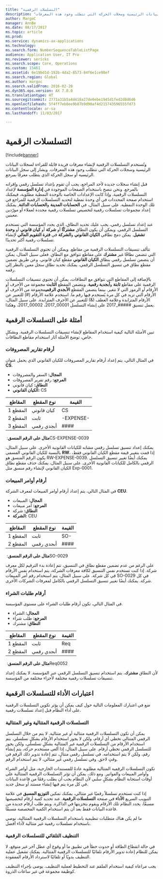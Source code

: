 ```yaml
---
title: "التسلسلات الرقمية"
description: "وتُستخدم التسلسلات الرقمية لإنشاء معرفات فريدة قابلة للقراءة لسجلات البيانات الرئيسية وسجلات الحركة التي تتطلب وجود هذه المعرفات."
author: MargoC
manager: AnnBe
ms.date: 08/17/2017
ms.topic: article
ms.prod: 
ms.service: dynamics-ax-applications
ms.technology: 
ms.search.form: NumberSequenceTableListPage
audience: Application User, IT Pro
ms.reviewer: sericks
ms.search.scope: Core, Operations
ms.custom: 15461
ms.assetid: 6e19bd1d-192b-4da2-8573-84f6e1ce98ef
ms.search.region: Global
ms.author: margoc
ms.search.validFrom: 2016-02-28
ms.dyn365.ops.version: AX 7.0.0
ms.translationtype: HT
ms.sourcegitcommit: 2771a31b5a4d418a27de0ebe1945d1fed2d8d6d6
ms.openlocfilehash: 5f4ff7eb8ee9b87b9d90af4d215743596555fd73
ms.contentlocale: ar-sa
ms.lasthandoff: 11/03/2017

---
```


# <a name="number-sequences"></a>التسلسلات الرقمية

[!include[banner](../includes/banner.md)]


وتُستخدم التسلسلات الرقمية لإنشاء معرفات فريدة قابلة للقراءة لسجلات البيانات الرئيسية وسجلات الحركة التي تتطلب وجود هذه المعرفات. ويشار إلى سجل البيانات الرئيسية أو سجل الحركة الذي يتطلب معرفًا *بمرجع*.

قبل إنشاء سجلات جديدة لأحد المراجع، يجب أن تقوم بإعداد تسلسل رقمي وإقرانه بالمرجع. ونحن ننصح باستخدام الصفحات الموجودة في **إدارة المؤسسة‬** لإعداد التسلسلات الرقمية. وإذا كانت الإعدادات الخاصة بالوحدة النمطية مطلوبة، فيمكنك استخدام صفحة المحددات في أي وحدة نمطية لتحديد التسلسلات الرقمية للمراجع في تلك الوحدة النمطية. على سبيل المثال، في **الحسابات المدينة** و**الحسابات الدائنة**, يمكنك إعداد مجموعات تسلسلات رقمية لتخصيص تسلسلات رقمية محددة لعملاء أو مورّدين معينين. 

عند إعداد تسلسل رقمي، يجب عليك تحديد النطاق، الذي يحدد المؤسسة التي تستخدم التسلسل الرقمي. ويمكن أن يكون النطاق **مشتركًا** أو **شركة** أو **كيان قانوني** أو **وحدة تشغيل**. يمكن دمج نطاقي **الكيان القانوني** و**الشركة** في **فترة التقويم المالي‬** لإنشاء تسلسلات رقمية أكثر تحديدًا. 

تتألف تنسيقات التسلسلات الرقمية من مقاطع. ويمكن أن تحتوي التسلسلات الرقمية التي تتضمن نطاقًا غير **مشترك** على مقاطع تتوافق مع النطاق. فعلى سبيل المثال، يمكن أن يتضمن تسلسل رقمي بنطاق **الكيان القانوني** مقطع كيان قانوني. وعن طريق تضمين مقطع نطاق في تنسيق التسلسل الرقمي، يمكنك تحديد نطاق سجل معين بالنظر إلى رقمه. 

بالإضافة إلى المقاطع التي تتوافق مع النطاقات، يمكن أن تحتوي تنسيقات التسلسلات الرقمية على مقاطع **ثابتة** و**أبجدية رقمية**. ويتضمن المقطع **الثابت** مجموعة من الأحرف أو الأرقام أو الرموز التي لا تتغير. بينما يتضمن المقطع **الأبجدي الرقمي**مجموعة من الأحرف أو الأرقام التي تزيد في كل مرة يُستخدم فيها رقم ما. استخدم علامة الأرقام (\#) للتعبير عن الأرقام المتزايدة وعلامة العطف (&) للتعبير عن الأحرف المتزايدة. على سبيل المثال، يعمل تنسيق \#\#\#\#\#\_2017 على إنشاء التسلسل 00001\_2017،‏ 00002\_2017، وهكذا.

<a name="number-sequence-examples"></a>أمثلة على التسلسلات الرقمية
------------------------

تبين الأمثلة التالية كيفية استخدام المقاطع لإنشاء تنسيقات التسلسلات الرقمية. وبشكلٍ خاص، توضح الأمثلة آثار استخدام مقاطع النطاقات.

### <a name="expense-report-numbers"></a>أرقام تقارير المصروفات

في المثال التالي، يتم إعداد أرقام تقارير المصروفات للكيان القانوني الذي يحمل عنوان **CS**. 

- **المجال:** السفر والمصروفات 
- **المرجع:** رقم تقرير المصروفات 
- **النطاق:** كيان قانوني 
- **الكيان القانوني:** CS

| المقاطع  | نوع المقطع | القيمة     |
|-----------|--------------|-----------|
| المقطع 1 | كيان قانوني | CS        |
| المقطع 2 | ثابت     | -EXPENSE- |
| المقطع 3 | أبجدي رقمي | \#\#\#\#  |

**مثال على الرقم المنسق**: ‏CS-EXPENSE-0039 

يمكنك إعداد تنسيق تسلسل رقمي مشابه للكيانات القانونية الأخرى. على سبيل المثال، بالنسبة للكيان القانوني المسمى **RW**، إذا قمت بتغيير قيمة مقطع الكيان القانوني فقط، يكون الرقم المنسق هو RW-EXPENSE-0039. يمكنك أيضًا تغيير تنسيق التسلسل الرقمي بالكامل للكيانات القانونية الأخرى. على سبيل المثال، يمكنك حذف مقطع نطاق الكيان القانوني لإنشاء رقم منسق مثل Exp-0001.

### <a name="sales-order-numbers"></a>أرقام أوامر المبيعات

في المثال التالي، يتم إعداد أرقام أوامر المبيعات لمعرف الشركة **CEU**. 

- **المجال:** المبيعات 
- **المرجع:** أمر مبيعات 
- **النطاق:** شركة 
- **الشركة:** CEU

| المقاطع  | نوع المقطع | القيمة    |
|-----------|--------------|----------|
| المقطع 1 | ثابت     | SO-      |
| المقطع 2 | أبجدي رقمي | \#\#\#\# |

**مثال على الرقم المنسق**: ‏SO-0029 

على الرغم من عدم تضمين مقطع نطاق في التنسيق، تتم إعادة بدء الترقيم لكل معرف شركة. إذا كنت تستخدم نفس التنسيق لكافة معرفات الشركة، يتم استخدام نفس الأرقام في كل شركة. على سبيل المثال، يتم استخدام رقم أمر المبيعات SO-0029 في كل شركة. يمكنك أيضًا تغيير تنسيق التسلسل الرقمي بالكامل لمعرفات الشركات الأخرى.

### <a name="purchase-requisition-numbers"></a>أرقام طلبات الشراء

في المثال التالي، تكون أرقام طلبات الشراء على مستوى المؤسسة. 

- **المجال:** الشراء 
- **المرجع:** طلب شراء 
- **النطاق:** مشترك

| المقاطع  | نوع المقطع | القيمة    |
|-----------|--------------|----------|
| المقطع 1 | ثابت     | Req      |
| المقطع 2 | أبجدي رقمي | \#\#\#\# |

**مثال على الرقم المنسق**: ‏Req0052 

لأن النطاق **مشترك**، يتم استخدام تنسيق التسلسل الرقمي عبر المؤسسة. لا يمكنك إعداد تنسيقات تسلسلات رقمية مختلفة لأجزاء مختلفة من المؤسسة. 

<a name="performance-considerations-for-number-sequences"></a>اعتبارات الأداء للتسلسلات الرقمية
-----------------------------------------------

ضع في اعتبارك المعلومات التالية حول كيف يمكن أن يؤثر تكوين التسلسلات الرقمية على أداء النظام قبل إعداد تسلسلات رقمية.

### <a name="continuous-and-non-continuous-number-sequences"></a>التسلسلات الرقمية المتتالية وغير المتتالية

يمكن أن تكون التسلسلات الرقمية متتالية أو غير متتالية. لا يتم من خلال التسلسل الرقمي المتتالي تخطي أي أرقام، ولكن لا يجوز استخدام الأرقام بشكلٍ تسلسلي. يتم استخدام الأرقام من التسلسلات الرقمية غير المتتالية بشكلٍ تسلسلي، ولكن يجوز للتسلسل الرقمي تخطي أرقام. على سبيل المثال، إذا ألغى مستخدم حركة، يتم إنشاء رقم، ولكن لا يتم استخدامه. في تسلسل رقمي متتالٍ، تتم إعادة تدوير ذلك الرقم في وقتٍ لاحق. وفي تسلسل رقمي غير متتالي، لا يتم استخدام الرقم. 

تكون التسلسلات الرقمية المتتالية مطلوبة عادةً للمستندات الخارجية، مثل أوامر الشراء وأوامر المبيعات والفواتير. ومع ذلك، يمكن أن تؤثر التسلسلات الرقمية المتتالية على أوقات استجابة النظام بشكلٍ سلبي لأن النظام يجب أن يطلب رقمًا من قاعدة البيانات في كل مرة يتم فيها إنشاء مستند أو سجل جديد. 

إذا كنت تستخدم تسلسلاً رقميًا غير متتالي، يمكنك تمكين **التوزيع المسبق** في علامة التبويب السريع **الأداء** في صفحة **التسلسلات الرقمية**. عند تحديد كمية أرقام لتخصيصها مسبقًا، يحدد النظام تلك الأرقام ويقوم بتخزينها في الذاكرة. ويتم طلب أرقام جديدة من قاعدة البيانات فقط بعد أن يتم استخدام الكمية المخصصة مسبقًا. 

ما لم يكن هناك متطلبات تنظيمية باستخدام التسلسلات الرقمية المتتالية، نوصي باستخدام تسلسلات رقمية غير متتالية لأداء أفضل.

### <a name="automatic-cleanup-of-number-sequences"></a>التنظيف التلقائي للتسلسلات الرقمية

في حالة انقطاع الطاقة أو حدوث خطأ في تطبيق ما أو وقوع أي عطل آخر غير متوقع، لا يمكن للنظام إعادة تدوير الأرقام تلقائيًا للتسلسلات الرقمية المتتالية. يمكنك تشغيل عملية التنظيف يدويًا أو تلقائيًا لاسترداد الأرقام المفقودة. 

يجب مراعاة كيفية استخدام الملقم عند التخطيط لعملية التنظيف. يوصى بإجراء التنظيف كوظيفة مجموعة في غير ساعات الذروة.






